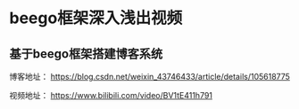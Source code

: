﻿# beego框架深入浅出视频

## 基于beego框架搭建博客系统

博客地址： https://blog.csdn.net/weixin_43746433/article/details/105618775

视频地址： https://www.bilibili.com/video/BV1tE411h791
